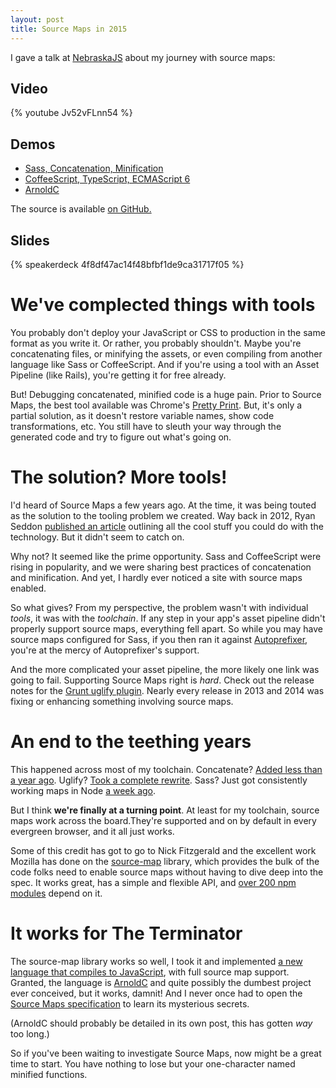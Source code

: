 ```yaml
---
layout: post
title: Source Maps in 2015
---
```


I gave a talk at [NebraskaJS][nejs] about my journey with source maps:

## Video

{% youtube Jv52vFLnn54 %}

## Demos

* [Sass, Concatenation, Minification](http://projects.steele.blue/source-maps/example1.html)
* [CoffeeScript, TypeScript, ECMAScript 6](http://projects.steele.blue/source-maps/example2.html)
* [ArnoldC](http://projects.steele.blue/source-maps/example3.html)

The source is available [on GitHub.](https://github.com/mattdsteele/sourcemaps-presentation/tree/master/examples)

## Slides

{% speakerdeck 4f8df47ac14f48bfbf1de9ca31717f05 %}


# We've complected things with tools

You probably don't deploy your JavaScript or CSS to production in the same format as you write it.
Or rather, you probably shouldn't.
Maybe you're concatenating files, or minifying the assets, or even compiling from another language like Sass or CoffeeScript.
And if you're using a tool with an Asset Pipeline (like Rails), you're getting it for free already.

But! Debugging concatenated, minified code is a huge pain. Prior to Source Maps, the best tool available was Chrome's [Pretty Print](https://developer.chrome.com/devtools/docs/javascript-debugging#pretty-print).
But, it's only a partial solution, as it doesn't restore variable names, show code transformations, etc. You still have to sleuth your way through the generated code and try to figure out what's going on.

# The solution? More tools!

I'd heard of Source Maps a few years ago.
At the time, it was being touted as the solution to the tooling problem we created.
Way back in 2012, Ryan Seddon [published an article](http://www.html5rocks.com/en/tutorials/developertools/sourcemaps/) outlining all the cool stuff you could do with the technology.
But it didn't seem to catch on.

Why not? It seemed like the prime opportunity. 
Sass and CoffeeScript were rising in popularity, and we were sharing best practices of concatenation and minification.
And yet, I hardly ever noticed a site with source maps enabled.

So what gives? From my perspective, the problem wasn't with individual *tools*, it was with the *toolchain*.
If any step in your app's asset pipeline didn't properly support source maps, everything fell apart.
So while you may have source maps configured for Sass, if you then ran it against [Autoprefixer](https://github.com/postcss/autoprefixer), you're at the mercy of Autoprefixer's support.

And the more complicated your asset pipeline, the more likely one link was going to fail.
Supporting Source Maps right is *hard*. Check out the release notes for the [Grunt uglify plugin](https://github.com/gruntjs/grunt-contrib-uglify#release-history). Nearly every release in 2013 and 2014 was fixing or enhancing something involving source maps.

# An end to the teething years

This happened across most of my toolchain.
Concatenate? [Added less than a year ago](https://github.com/gruntjs/grunt-contrib-concat/pull/59).
Uglify? [Took a complete rewrite](https://github.com/mishoo/UglifyJS2).
Sass? Just got consistently working maps in Node [a week ago](https://github.com/sass/libsass/releases/tag/3.2.0).

But I think **we're finally at a turning point**. At least for my toolchain, source maps work across the board.They're supported and on by default in every evergreen browser, and it all just works.

Some of this credit has got to go to Nick Fitzgerald and the excellent work Mozilla has done on the [source-map](https://www.npmjs.com/package/source-map) library, which provides the bulk of the code folks need to enable source maps without having to dive deep into the spec. It works great, has a simple and flexible API, and [over 200 npm modules](https://www.npmjs.com/browse/depended/source-map) depend on it.

# It works for The Terminator

The source-map library works so well, I took it and implemented [a new language that compiles to JavaScript](https://github.com/mattdsteele/arnoldc.js), with full source map support.
Granted, the language is [ArnoldC](https://github.com/lhartikk/ArnoldC) and quite possibly the dumbest project ever conceived, but it works, damnit!
And I never once had to open the [Source Maps specification](https://docs.google.com/document/d/1U1RGAehQwRypUTovF1KRlpiOFze0b-_2gc6fAH0KY0k/edit) to learn its mysterious secrets.

(ArnoldC should probably be detailed in its own post, this has gotten *way* too long.)

So if you've been waiting to investigate Source Maps, now might be a great time to start. You have nothing to lose but your one-character named minified functions.

[nejs]: http://www.nebraskajs.com
